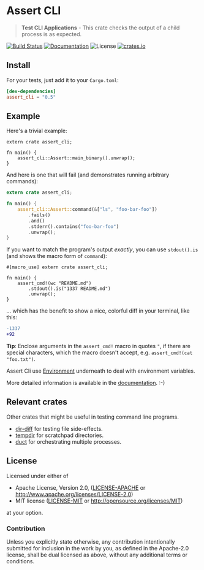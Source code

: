 # Assert CLI

> **Test CLI Applications** - This crate checks the output of a child process is as expected.

[![Build Status](https://travis-ci.org/killercup/assert_cli.svg)](https://travis-ci.org/killercup/assert_cli) [![Documentation](https://img.shields.io/badge/docs-master-blue.svg)][Documentation] ![License](https://img.shields.io/crates/l/assert_cli.svg) [![crates.io](https://img.shields.io/crates/v/assert_cli.svg)](https://crates.io/crates/assert_cli)

## Install

For your tests, just add it to your `Cargo.toml`:

```toml
[dev-dependencies]
assert_cli = "0.5"
```

## Example

Here's a trivial example:

```rust,ignore
extern crate assert_cli;

fn main() {
    assert_cli::Assert::main_binary().unwrap();
}
```

And here is one that will fail (and demonstrates running arbitrary commands):

```rust
extern crate assert_cli;

fn main() {
    assert_cli::Assert::command(&["ls", "foo-bar-foo"])
        .fails()
        .and()
        .stderr().contains("foo-bar-foo")
        .unwrap();
}
```

If you want to match the program's output _exactly_, you can use
`stdout().is` (and shows the macro form of `command`):

```rust,should_panic
#[macro_use] extern crate assert_cli;

fn main() {
    assert_cmd!(wc "README.md")
        .stdout().is("1337 README.md")
        .unwrap();
}
```

... which has the benefit to show a nice, colorful diff in your terminal,
like this:

```diff
-1337
+92
```

**Tip**: Enclose arguments in the `assert_cmd!` macro in quotes `"`,
         if there are special characters, which the macro doesn't accept, e.g.
         `assert_cmd!(cat "foo.txt")`.

Assert Cli use [Environment][Environment] underneath to deal with environment variables.

More detailed information is available in the [documentation]. :-)

## Relevant crates

Other crates that might be useful in testing command line programs.
* [dir-diff](https://crates.io/crates/dir-diff) for testing file side-effects.
* [tempdir](https://crates.io/crates/tempdir) for scratchpad directories.
* [duct](https://crates.io/crates/duct) for orchestrating multiple processes.

## License

Licensed under either of

 * Apache License, Version 2.0, ([LICENSE-APACHE](LICENSE-APACHE) or http://www.apache.org/licenses/LICENSE-2.0)
 * MIT license ([LICENSE-MIT](LICENSE-MIT) or http://opensource.org/licenses/MIT)

at your option.

### Contribution

Unless you explicitly state otherwise, any contribution intentionally
submitted for inclusion in the work by you, as defined in the Apache-2.0
license, shall be dual licensed as above, without any additional terms or
conditions.

[Documentation]: https://docs.rs/assert_cli
[Environment]: https://github.com/Freyskeyd/environment
